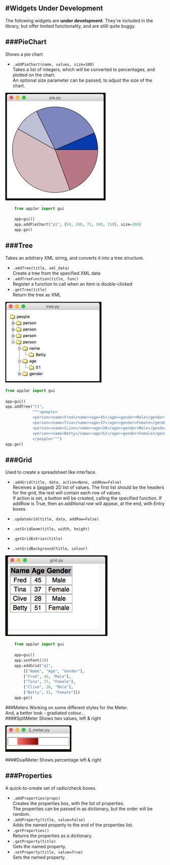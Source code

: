 #Widgets Under Development
----
The following widgets are **under development**. They're included in the library, but offer limited functionality, and are stilll quite buggy.

###PieChart
---
Shows a pie chart  

* `.addPieChart(name, values, size=100)`  
    Takes a list of integers, which will be converted to percentages, and plotted on the chart.  
    An optional size parameter can be passed, to adjust the size of the chart.  

![PieChart](img/dev/pie.png)  

```python
    from appJar import gui

    app=gui()
    app.addPieChart("p1", [50, 200, 75, 300, 150], size=300)
    app.go()
```

###Tree
---
Takes an arbitrary XML string, and converts it into a tree structure.  

* `.addTree(title, xml_data)`  
    Create a tree from the specified XML data  
* `.addTreeFunction(title, func)`  
    Register a function to call when an item is double-clicked  
* `.getTree(title)`  
    Return the tree as XML  

![TreeWidget](img/dev/tree.png)

```python
from appJar import gui

app=gui()
app.addTree("t1",
            """<people>
            <person><name>Fred</name><age>45</age><gender>Male</gender></person>
            <person><name>Tina</name><age>37</age><gender>Female</gender></person>
            <person><name>CLive</name><age>28</age><gender>Male</gender></person>
            <person><name>Betty</name><age>51</age><gender>Female</gender></person>
            </people>""")
app.go()
```

###Grid
---
Used to create a spreadsheet like interface.  
* `.addGrid(title, data, action=None, addRow=False)`  
    Receives a (jagged) 2D list of values. The first list should be the headers for the grid, the rest will contain each row of values.  
    If action is set, a button will be created, calling the specified function. If addRow is True, then an additional row will appear, at the end, with Entry boxes.  

* `.updateGrid(title, data, addRow=False)`  
* `.setGridGeom(title, width, height)`  
* `.getGridEntries(title)`  
* `.setGridBackground(title, colour)`  

![Grid](img/dev/grid.png)  

```python
    from appJar import gui

    app=gui()
    app.setFont(20)
    app.addGrid("g1",
        [["Name", "Age", "Gender"],
        ["Fred", 45, "Male"],
        ["Tina", 37, "Female"],
        ["Clive", 28, "Male"],
        ["Betty", 51, "Female"]])
    app.go()
```

###Meters
Working on some different styles for the Meter.  
And, a better look - gradiated colour...  
####SplitMeter
Shows two values, left & right  

![SplitMeter](img/1_splitMeter.png)

####DualMeter
Shows percentage left & right  

###Properties
---
A quick-to-create set of radio/check boxes.  

* `.addProperties(props)`  
    Creates the properties box, with the list of properties.  
    The properties can be passed in as dictionary, but the order will be random.  
* `.addProperty(title, value=False)`  
    Adds the named property to the end of the properties list.  
* `.getProperties()`  
    Returns the properties as a dictionary.  
* `.getProperty(title)`  
    Gets the named property.  
* `.setProperty(title, value=True)`  
    Sets the named property.
